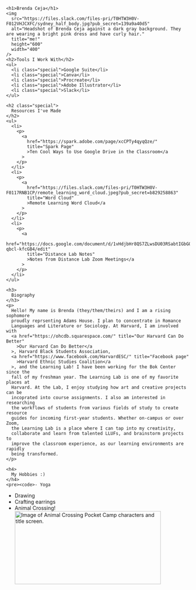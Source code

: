     <h1>Brenda Ceja</h1>
    <img
      src="https://files.slack.com/files-pri/T0HTW3H0V-F012VHJCXFC/sydney_half_body.jpg?pub_secret=139a9a40d5"
      alt="Headshot of Brenda Ceja against a dark gray background. They are wearing a bright pink dress and have curly hair."
      title="me!"
      height="600"
      width="400"
    />
    <h2>Tools I Work With</h2>
    <ul>
      <li class="special">Google Suite</li>
      <li class="special">Canva</li>
      <li class="special">Procreate</li>
      <li class="special">Adobe Illustrator</li>
      <li class="special">Slack</li>
    </ul>

    <h2 class="special">
      Resources I've Made
    </h2>
    <ul>
      <li>
        <p>
          <a
            href="https://spark.adobe.com/page/xcCPTy4qyqQze/"
            title="Spark Page"
            >Ten Cool Ways to Use Google Drive in the Classroom</a
          >
        </p>
      </li>
      <li>
        <p>
          <a
            href="https://files.slack.com/files-pri/T0HTW3H0V-F0117RNB1CP/remote_learning_word_cloud.jpeg?pub_secret=b829258863"
            title="Word Cloud"
            >Remote Learning Word Cloud</a
          >
        </p>
      </li>
      <li>
        <p>
          <a
            href="https://docs.google.com/document/d/1vHdjbHr8QS7ZLwsDU03RSabtIGbGO80-qbcl-kfcGB4/edit"
            title="Distance Lab Notes"
            >Notes from Distance Lab Zoom Meetings</a
          >
        </p>
      </li>
    </ul>

    <h3>
      Biography
    </h3>
    <p>
      Hello! My name is Brenda (they/them/theirs) and I am a rising sophomore
      proudly reprsenting Adams House. I plan to concentrate in Romance
      Languages and Literature or Sociology. At Harvard, I am involved with
      <a href="https://ohcdb.squarespace.com/" title="Our Harvard Can Do Better"
        >Our Harvard Can Do Better</a
      >, Harvard Black Students Association,
      <a href="https://www.facebook.com/HarvardESC/" title="Facebook page"
        >Harvard Ethnic Studies Coalition</a
      >, and the Learning Lab! I have been working for the Bok Center since the
      fall of my freshman year. The Learning Lab is one of my favorite places at
      Harvard. At the Lab, I enjoy studying how art and creative projects can be
      incoprated into course assignments. I also am interested in researching
      the workflows of students from various fields of study to create resource
      guides for incoming first-year students. Whether on-campus or over Zoom,
      the Learning Lab is a place where I can tap into my creativity,
      collaborate and learn from talented LLUFs, and brainstorm projects to
      improve the classroom experience, as our learning environments are rapidly
      being transformed.
    </p>

    <h4>
      My Hobbies :)
    </h4>
    <pre><code>- Yoga
- Drawing
- Crafting earrings
- Animal Crossing!
</code></pre>
    <img
      src="https://cdn.ac-pocketcamp.com/images/site/official_fb_share_en-GB.jpg"
      alt="Image of Animal Crossing Pocket Camp characters and title screen."
      title="Animal Crossing!"
      height="200"
      width="400"
    />
